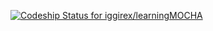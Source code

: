 [ ![Codeship Status for iggirex/learningMOCHA](https://codeship.com/projects/9db00290-574c-0134-f8d3-764d56e89c26/status?branch=master)](https://codeship.com/projects/172588)
